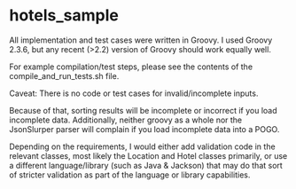 hotels_sample
=============
All implementation and test cases were written in Groovy.
I used Groovy 2.3.6, but any recent (>2.2) version of Groovy
should work equally well.

For example compilation/test steps, please see the contents
of the compile_and_run_tests.sh file.


Caveat:
There is no code or test cases for invalid/incomplete inputs.

Because of that, sorting results will be incomplete or incorrect
if you load incomplete data. Additionally, neither groovy as a
whole nor the JsonSlurper parser will complain if you load
incomplete data into a POGO.

Depending on the requirements, I would either add validation code
in the relevant classes, most likely the Location and Hotel classes
primarily, or use a different language/library (such as Java &
Jackson) that may do that sort of stricter validation as part of
the language or library capabilities.
